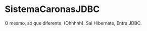 SistemaCaronasJDBC
==================

O mesmo, só que diferente. (Ohhhhh). Sai Hibernate, Entra JDBC.